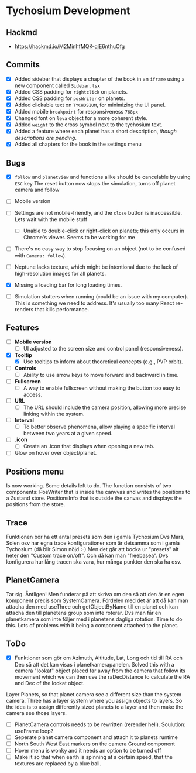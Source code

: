 # Tychosium Development

## Hackmd

- https://hackmd.io/M2MinhfMQK-qlE6nthuOfg

## Commits

- [x] Added sidebar that displays a chapter of the book in an `iframe` using a new component called `Sidebar.tsx`
- [x] Added CSS padding for `rightclick` on planets.
- [x] Added CSS padding for `posWriter` on planets.
- [x] Added clickable text on `TYCHOSIUM`, for minimizing the UI panel.
- [x] Added mobile `breakpoint` for responsiveness `768px`
- [x] Changed font on `leva` object for a more coherent style.
- [x] Added `weight` to the cross symbol next to the tychosium text.
- [x] Added a feature where each planet has a short description, _though descriptions are pending_.
- [x] Added all chapters for the book in the settings menu

## Bugs

- [x] `follow` and `planetView` and functions alike should be cancelable by using `ESC` key
      The reset button now stops the simulation, turns off planet camera and follow
- [ ] Mobile version
- [ ] Settings are not mobile-friendly, and the `close` button is inaccessible.
      Lets wait with the mobile stuff
  - [ ] Unable to double-click or right-click on planets; this only occurs in Chrome's viewer.
        Seems to be working for me
- [ ] There's no easy way to stop focusing on an object (not to be confused with `Camera: follow`).

- [ ] Neptune lacks texture, which might be intentional due to the lack of high-resolution images for all planets.
- [x] Missing a loading bar for long loading times.
- [ ] Simulation stutters when running (could be an issue with my computer).
      This is something we need to address. It's usually too many React re-renders that kills performance.

## Features

- [ ] **Mobile version**
  - [ ] UI adjusted to the screen size and control panel (responsiveness).
- [x] **Tooltip**
  - [x] Use tooltips to inform about theoretical concepts (e.g., PVP orbit).
- [ ] **Controls**
  - [ ] Ability to use arrow keys to move forward and backward in time.
- [ ] **Fullscreen**
  - [ ] A way to enable fullscreen without making the button too easy to access.
- [ ] **URL**
  - [ ] The URL should include the camera position, allowing more precise linking within the system.
- [ ] **Interval**
  - [ ] To better observe phenomena, allow playing a specific interval between two years at a given speed.
- [ ] **.icon**
  - [ ] Create an .icon that displays when opening a new tab.
- [ ] Glow on hover over object/planet.

## Positions menu

Is now working. Some details left to do.
The function consists of two components:
PosWriter that is inside the canvvas and writes the positions to a Zustand store.
PositionsInfo that is outside the canvas and displays the positions from the store.

## Trace

Funktionen bör ha ett antal presets som den i gamla Tychosium
Dvs Mars, Solen osv har egna trace konfigurationer som är detsamma som i gamla Tychosium (då blir Simon nöjd :-)
Men det går att bocka ur "presets" alt heter den "Custom trace on/off". Och då kan man "freebasea". Dvs konfigurera hur lång tracen ska vara, hur många punkter den ska ha osv.

## PlanetCamera

Tar sig. Åntligen! Men funderar på att skriva om den så att den är en egen komponent precis som SystemCamera. Fördelen med det är att då kan man attacha den med useThree och getObjectByName till en planet och kan attacha den till planetens
group som inte roterar. Dvs man får en planetkamera som inte följer med i planetens dagliga rotation.
Time to do this. Lots of problems with it being a component attached to the planet.

## ToDo

- [x] Funktioner som gör om Azimuth, Altitude, Lat, Long och tid till RA och Dec så att det kan visas i planetkamerapanelen. Solved this with a camera "lookat" object placed far away from the camera that follow its movement which we can then use the raDecDistance to calculate the RA and Dec of the lookat object.

Layer Planets, so that planet camera see a different size than the system camera. Three has a layer system where you assign objects to layers. So the idea is to assign differently sized planets to a layer and then make the camera see those layers.

- [ ] PlanetCamera controls needs to be rewritten (rerender hell). Soulution: useFrame loop?
- [ ] Seperate planet camera component and attach it to planets runtime
- [ ] North South West East markers on the camera Ground component
- [ ] Hover menu is wonky and it needs an option to be turned off
- [ ] Make it so that when earth is spinning at a certain speed, that the textures are replaced by a blue ball. 
